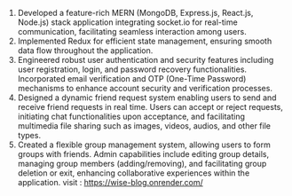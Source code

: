 
1. Developed a feature-rich MERN (MongoDB, Express.js, React.js, Node.js) stack application integrating socket.io for real-time communication, facilitating seamless interaction among users.
2. Implemented Redux for efficient state management, ensuring smooth data flow throughout the application.
3. Engineered robust user authentication and security features including user registration, login, and password recovery functionalities. Incorporated email verification and OTP (One-Time Password) mechanisms to enhance account security and verification processes.
4. Designed a dynamic friend request system enabling users to send and receive friend requests in real time. Users can accept or reject requests, initiating chat functionalities upon acceptance, and facilitating multimedia file sharing such as images, videos, audios, and other file types.
5. Created a flexible group management system, allowing users to form groups with friends. Admin capabilities include editing group details, managing group members (adding/removing), and facilitating group deletion or exit, enhancing collaborative experiences within the application.
visit : https://wise-blog.onrender.com/
 
